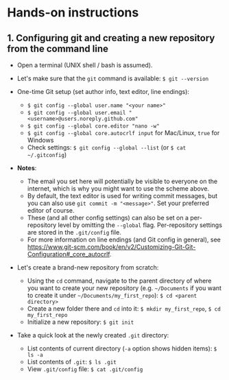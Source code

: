 # Hands-on instructions

## 1. Configuring git and creating a new repository from the command line

+ Open a terminal (UNIX shell / bash is assumed).

+ Let's make sure that the `git` command is available: `$ git --version`

+ One-time Git setup (set author info, text editor, line endings):
    + `$ git config --global user.name "<your name>"`
    + `$ git config --global user.email "<username>@users.noreply.github.com"`
    + `$ git config --global core.editor "nano -w"`
    + `$ git config --global core.autocrlf input` for Mac/Linux, `true` for Windows
    + Check settings: `$ git config --global --list` (or `$ cat ~/.gitconfig`)

+ __Notes__:
    + The email you set here will potentially be visible to everyone on the internet, which is why you might want to use the scheme above.
    + By default, the text editor is used for writing commit messages, but you can also use `git commit -m "<message>"`. Set your preferred editor of course.
    + These (and all other config settings) can also be set on a per-repository level by omitting the `--global` flag. Per-repository settings are stored in the `.git/config` file.
    + For more information on line endings (and Git config in general), see <https://www.git-scm.com/book/en/v2/Customizing-Git-Git-Configuration#_core_autocrlf>.

+ Let's create a brand-new repository from scratch:
    + Using the `cd` command, navigate to the parent directory of where you want to create your new repository (e.g. `~/Documents` if you want to create it under `~/Documents/my_first_repo`): `$ cd <parent directory>`
    + Create a new folder there and `cd` into it: `$ mkdir my_first_repo`, `$ cd my_first_repo`
    + Initialize a new repository: `$ git init`

+ Take a quick look at the newly created `.git` directory:
    + List contents of current directory (`-a` option shows hidden items): `$ ls -a`
    + List contents of `.git`: `$ ls .git`
    + View `.git/config` file: `$ cat .git/config`
